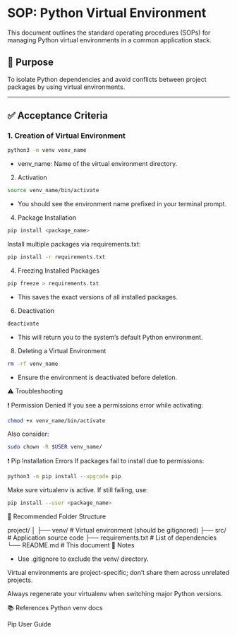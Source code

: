 # SOP: Python Virtual Environment

This document outlines the standard operating procedures (SOPs) for managing Python virtual environments in a common application stack.

## 📌 Purpose

To isolate Python dependencies and avoid conflicts between project packages by using virtual environments.

---

## ✅ Acceptance Criteria

### 1. **Creation of Virtual Environment**

```bash
python3 -m venv venv_name
```
- venv_name: Name of the virtual environment directory.

2. Activation

```bash
source venv_name/bin/activate
```

- You should see the environment name prefixed in your terminal prompt.

4. Package Installation

```bash
pip install <package_name>
```

Install multiple packages via requirements.txt:

```bash
pip install -r requirements.txt
```

4. Freezing Installed Packages

```bash
pip freeze > requirements.txt
```
- This saves the exact versions of all installed packages.

6. Deactivation

```bash
deactivate
```
- This will return you to the system’s default Python environment.

8. Deleting a Virtual Environment

```bash
rm -rf venv_name
```
- Ensure the environment is deactivated before deletion.

⚠️ Troubleshooting

❗ Permission Denied
If you see a permissions error while activating:

```bash
chmod +x venv_name/bin/activate
```

Also consider:

```bash
sudo chown -R $USER venv_name/
```

❗ Pip Installation Errors
If packages fail to install due to permissions:

```bash
python3 -m pip install --upgrade pip
```
Make sure virtualenv is active. If still failing, use:

```bash
pip install --user <package_name>
```

📂 Recommended Folder Structure

project/
│
├── venv/               # Virtual environment (should be gitignored)
├── src/                # Application source code
├── requirements.txt    # List of dependencies
└── README.md           # This document
📝 Notes
- Use .gitignore to exclude the venv/ directory.

Virtual environments are project-specific; don’t share them across unrelated projects.

Always regenerate your virtualenv when switching major Python versions.

📚 References
Python venv docs

Pip User Guide
